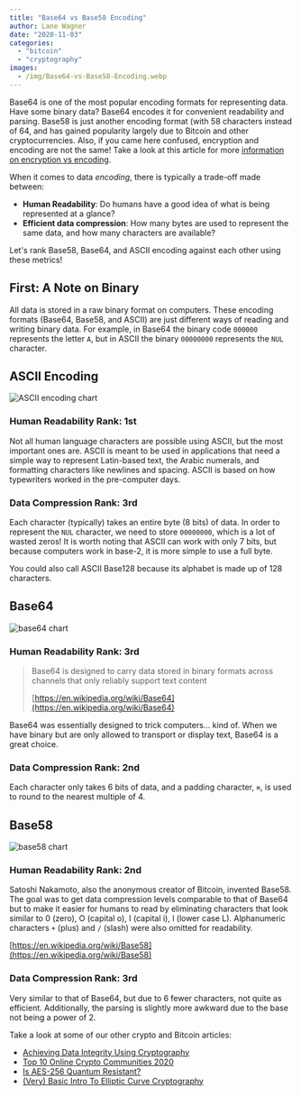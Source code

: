 ```yaml
---
title: "Base64 vs Base58 Encoding"
author: Lane Wagner
date: "2020-11-03"
categories: 
  - "bitcoin"
  - "cryptography"
images:
  - /img/Base64-vs-Base58-Encoding.webp
---
```


Base64 is one of the most popular encoding formats for representing data. Have some binary data? Base64 encodes it for convenient readability and parsing. Base58 is just another encoding format (with 58 characters instead of 64, and has gained popularity largely due to Bitcoin and other cryptocurrencies. Also, if you came here confused, encryption and encoding are not the same! Take a look at this article for more [information on encryption vs encoding](https://qvault.io/2019/08/14/stop-with-the-obfuscation-encoding-and-encryption-are-not-the-same/).

When it comes to data _encoding_, there is typically a trade-off made between:

- **Human Readability**: Do humans have a good idea of what is being represented at a glance?
- **Efficient data compression**: How many bytes are used to represent the same data, and how many characters are available?

Let's rank Base58, Base64, and ASCII encoding against each other using these metrics!

## First: A Note on Binary

All data is stored in a raw binary format on computers. These encoding formats (Base64, Base58, and ASCII) are just different ways of reading and writing binary data. For example, in Base64 the binary code `000000` represents the letter `A`, but in ASCII the binary `00000000` represents the `NUL` character.

## ASCII Encoding

![ASCII encoding chart ](/img/Screen-Shot-2020-03-02-at-11.32.00-AM-1024x678.png)

### Human Readability Rank: 1st

Not all human language characters are possible using ASCII, but the most important ones are. ASCII is meant to be used in applications that need a simple way to represent Latin-based text, the Arabic numerals, and formatting characters like newlines and spacing. ASCII is based on how typewriters worked in the pre-computer days.

### Data Compression Rank: 3rd

Each character (typically) takes an entire byte (8 bits) of data. In order to represent the `NUL` character, we need to store `00000000`, which is a lot of wasted zeros! It is worth noting that ASCII can work with only 7 bits, but because computers work in base-2, it is more simple to use a full byte.

You could also call ASCII Base128 because its alphabet is made up of 128 characters.

## Base64

![base64 chart](/img/Screen-Shot-2020-03-02-at-11.31.40-AM-1024x773.png)

### Human Readability Rank: 3rd

> Base64 is designed to carry data stored in binary formats across channels that only reliably support text content
> 
> [https://en.wikipedia.org/wiki/Base64](https://en.wikipedia.org/wiki/Base64)

Base64 was essentially designed to trick computers... kind of. When we have binary but are only allowed to transport or display text, Base64 is a great choice.

### Data Compression Rank: 2nd

Each character only takes 6 bits of data, and a padding character, **`=`**, is used to round to the nearest multiple of 4.

## Base58

![base58 chart](/img/Screen-Shot-2020-03-02-at-11.32.34-AM-1024x877.png)

### Human Readability Rank: 2nd

Satoshi Nakamoto, also the anonymous creator of Bitcoin, invented Base58. The goal was to get data compression levels comparable to that of Base64 but to make it easier for humans to read by eliminating characters that look similar to 0 (zero), O (capital o), I (capital i), l (lower case L). Alphanumeric characters `+` (plus) and `/` (slash) were also omitted for readability.

[https://en.wikipedia.org/wiki/Base58](https://en.wikipedia.org/wiki/Base58)

### Data Compression Rank: 3rd

Very similar to that of Base64, but due to 6 fewer characters, not quite as efficient. Additionally, the parsing is slightly more awkward due to the base not being a power of 2.

Take a look at some of our other crypto and Bitcoin articles:

- [Achieving Data Integrity Using Cryptography](https://qvault.io/2020/05/04/achieving-data-integrity-using-cryptography/)
- [Top 10 Online Crypto Communities 2020](https://qvault.io/2020/01/08/top-10-online-crypto-communities-2020/)
- [Is AES-256 Quantum Resistant?](https://qvault.io/2019/07/09/is-aes-256-quantum-resistant/)
- [(Very) Basic Intro To Elliptic Curve Cryptography](https://qvault.io/2019/12/31/very-basic-intro-to-elliptic-curve-cryptography/)
